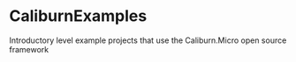 CaliburnExamples
================

Introductory level example projects that use the Caliburn.Micro open source framework
